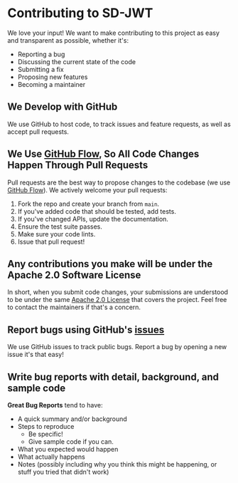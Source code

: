 # Contributing to SD-JWT

We love your input! We want to make contributing to this project as easy and transparent as possible, whether it's:

- Reporting a bug
- Discussing the current state of the code
- Submitting a fix
- Proposing new features
- Becoming a maintainer

## We Develop with GitHub

We use GitHub to host code, to track issues and feature requests, as well as accept pull requests.

## We Use [GitHub Flow](https://guides.github.com/introduction/flow/index.html), So All Code Changes Happen Through Pull Requests

Pull requests are the best way to propose changes to the codebase (we use [GitHub Flow](https://guides.github.com/introduction/flow/index.html)). We actively welcome your pull requests:

1. Fork the repo and create your branch from `main`.
2. If you've added code that should be tested, add tests.
3. If you've changed APIs, update the documentation.
4. Ensure the test suite passes.
5. Make sure your code lints.
6. Issue that pull request!

## Any contributions you make will be under the Apache 2.0 Software License

In short, when you submit code changes, your submissions are understood to be under the same [Apache 2.0 License](http://www.apache.org/licenses/) that covers the project. Feel free to contact the maintainers if that's a concern.

## Report bugs using GitHub's [issues](https://github.com/openwallet-foundation-labs/sd-jwt-rust/issues)

We use GitHub issues to track public bugs. Report a bug by opening a new issue it's that easy!

## Write bug reports with detail, background, and sample code

**Great Bug Reports** tend to have:

- A quick summary and/or background
- Steps to reproduce
    - Be specific!
    - Give sample code if you can.
- What you expected would happen
- What actually happens
- Notes (possibly including why you think this might be happening, or stuff you tried that didn't work)
